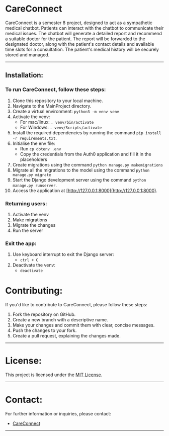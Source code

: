 # CareConnect

CareConnect is a semester 8 project, designed to act as a sympathetic medical chatbot. Patients can interact with the chatbot to communicate their medical issues. The chatbot will generate a detailed report and recommend a suitable doctor for the patient. The report will be forwarded to the designated doctor, along with the patient's contact details and available time slots for a consultation. The patient's medical history will be securely stored and managed.

---

## **Installation:**

### To run CareConnect, follow these steps:

1. Clone this repository to your local machine.
2. Navigate to the MainProject directory.
3. Create a virtual environment: ```python3 -m venv venv```
4. Activate the venv: 
    - For mac/linux:
        ```. venv/bin/activate```
    - For Windows:
        ```. venv/Scripts/activate```
5. Install the required dependencies by running the command `pip install -r requirements.txt`.
6. Initialise the env file:
    - Run ```cp dotenv .env```
    - Copy the credentials from the Auth0 application and fill it in the placeholders
7. Create migrations using the command `python manage.py makemigrations`
8. Migrate all the migrations to the model using the command `python manage.py migrate`
9. Start the Django development server using the command `python manage.py runserver`.
19. Access the application at [http://127.0.0.1:8000](http://127.0.0.1:8000).

### Returning users:

1. Activate the venv
2. Make migrations
3. Migrate the changes
4. Run the server

### Exit the app:

1. Use keyboard interrupt to exit the Django server: 
    - ```ctrl + C```
2. Deactivate the venv:
    - ```deactivate```


# **Contributing:**

If you'd like to contribute to CareConnect, please follow these steps:

1. Fork the repository on GitHub.
2. Create a new branch with a descriptive name.
3. Make your changes and commit them with clear, concise messages.
4. Push the changes to your fork.
5. Create a pull request, explaining the changes made.

---

# **License:**

This project is licensed under the [MIT License](LICENSE).

---

# **Contact:**

For further information or inquiries, please contact:

- [CareConnect](mailto:careconnect.ajce@gmail.com)

---